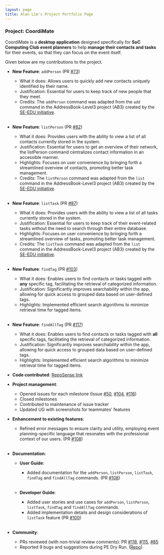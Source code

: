 ```yaml
---
layout: page
title: Alan Lim's Project Portfolio Page
---
```


### Project: CoordiMate

CoordiMate is a **desktop application** designed specifically for **SoC Computing Club event planners** to help **manage their contacts and tasks** for their events, so that they can focus on the event itself.

Given below are my contributions to the project.

* **New Feature**: `addPerson` (PR [#73](https://github.com/AY2324S1-CS2103T-T10-2/tp/pull/73))
  * What it does: Allows users to quickly add new contacts uniquely identified by their name.
  * Justification: Essential for users to keep track of new people that they meet.
  * Credits: The `addPerson` command was adapted from the `add` command in the AddressBook-Level3 project (AB3) created by the [SE-EDU initiative](https://se-education.org).<br><br>

* **New Feature**: `listPerson` (PR [#82](https://github.com/AY2324S1-CS2103T-T10-2/tp/pull/82))
  * What it does: Provides users with the ability to view a list of all contacts currently stored in the system.
  * Justification: Essential for users to get an overview of their network, the listPerson command centralizes contact information in an accessible manner.
  * Highlights:  Focuses on user convenience by bringing forth a streamlined overview of contacts, promoting better task management.
  * Credits: The `listPerson` command was adapted from the `list` command in the AddressBook-Level3 project (AB3) created by the [SE-EDU initiative](https://se-education.org).<br><br>

* **New Feature**: `listTask` (PR [#87](https://github.com/AY2324S1-CS2103T-T10-2/tp/pull/87))
  * What it does: Provides users with the ability to view a list of all tasks currently stored in the system.
  * Justification: Essential for users to keep track of their event-related tasks without the need to search through their entire database.
  * Highlights:  Focuses on user convenience by bringing forth a streamlined overview of tasks, promoting better task management.
  * Credits: The `listTask` command was adapted from the `list` command in the AddressBook-Level3 project (AB3) created by the [SE-EDU initiative](https://se-education.org).<br><br>

* **New Feature**: `findTag` (PR [#103](https://github.com/AY2324S1-CS2103T-T10-2/tp/pull/103))
  * What it does:  Enables users to find contacts or tasks tagged with **any** specific tag, facilitating the retrieval of categorized information.
  * Justification: Significantly improves searchability within the app, allowing for quick access to grouped data based on user-defined tags. 
  * Highlights: Implemented efficient search algorithms to minimize retrieval time for tagged items. <br><br>

* **New Feature**: `findAllTag` (PR [#117](https://github.com/AY2324S1-CS2103T-T10-2/tp/pull/117))
  * What it does:  Enables users to find contacts or tasks tagged with **all** specific tags, facilitating the retrieval of categorized information.
  * Justification: Significantly improves searchability within the app, allowing for quick access to grouped data based on user-defined tags.
  * Highlights: Implemented efficient search algorithms to minimize retrieval time for tagged items.

* **Code contributed**:  [RepoSense link](https://nus-cs2103-ay2324s1.github.io/tp-dashboard/?search=freshcabbage123&breakdown=true)

* **Project management**:
  * Opened issues for each milestone (Issue [#50](https://github.com/AY2324S1-CS2103T-T10-2/tp/issues/50), [#104](https://github.com/AY2324S1-CS2103T-T10-2/tp/issues/104), [#116](https://github.com/AY2324S1-CS2103T-T10-2/tp/issues/116))
  * Closed milestones
  * Contributed to maintenance of issue tracker
  * Updated UG with screenshots for teammates' features

* **Enhancement to existing features**:
  * Refined error messages to ensure clarity and utility, employing event planning-specific language that resonates with the professional context of our users.  (PR [#108](https://github.com/AY2324S1-CS2103T-T10-2/tp/pull/108)) <br><br>

* **Documentation**:
  * **User Guide**:
    * Added documentation for the `addPerson`, `listPerson`, `listTask`, `findTag` and `findAllTag` commands. (PR [#108](https://github.com/AY2324S1-CS2103T-T10-2/tp/pull/108))<br><br>

  * **Developer Guide**:
    * Added user stories and use cases for `addPerson`, `listPerson`, `listTask`, `findTag` and `findAllTag` commands.
    * Added implementation details and design considerations of `listTask` feature (PR [#100](https://github.com/AY2324S1-CS2103T-T10-2/tp/pull/100))<br><br>

* **Community**:
  * PRs reviewed (with non-trivial review comments): PR [#118](https://github.com/AY2324S1-CS2103T-T10-2/tp/pull/118), [#115](https://github.com/AY2324S1-CS2103T-T10-2/tp/pull/115), [#85](https://github.com/AY2324S1-CS2103T-T10-2/tp/pull/85) 
  * Reported 9 bugs and suggestions during PE Dry Run. ([Repo](https://github.com/freshcabbage123/ped/issues))<br><br>
